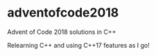 # adventofcode2018
Advent of Code 2018 solutions in C++

Relearning C++ and using C++17 features as I go!
